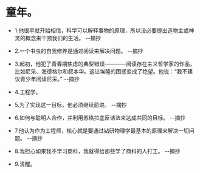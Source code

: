 # 童年。

- 1.他很早就开始相信，科学可以解释事物的原理，所以没必要提出造物主或神灵的概念来干预我们的生活。 --摘抄

- 2.一个书虫的自我修养是通过阅读来解决问题。 --摘抄

- 3.起初，他犯了青春期焦虑的典型错误————阅读存在主义哲学家的作品，比如尼采、海德格尔和叔本华。这让埃隆的困惑变成了绝望。他说：“我不建议青少年阅读尼采。” --摘抄

- 4.工程学。

- 5.为了实现这一目标，他必须继续前进。 --摘抄

- 6.如何与聪明人合作，并利用苏格拉底反诘法来达成共同的目标。 --摘抄

- 7.他认为作为工程师，核心就是要通过钻研物理学最基本的原理来解决一切问题。 --摘抄

- 8.我担心如果我不学习商科，我就得给那些学了商科的人打工。 --摘抄

- 9.清醒。
